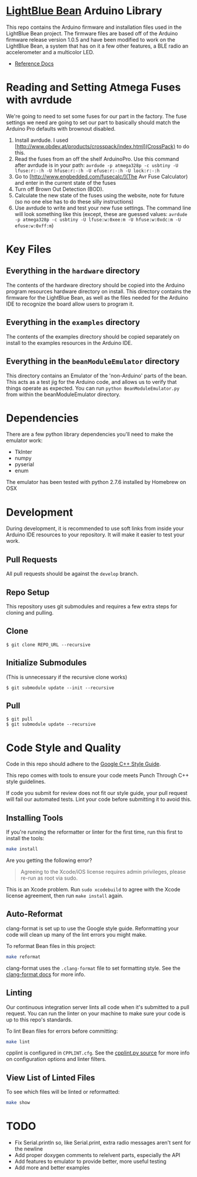 # [LightBlue Bean](https://punchthrough.com/bean) Arduino Library

This repo contains the Arduino firmware and installation files used in the LightBlue Bean project. The firmware files are based off of the Arduino firmware release version 1.0.5 and have been modified to work on the LightBlue Bean, a system that has on it a few other features, a BLE radio an accelerometer and a multicolor LED.

* [Reference Docs](http://punchthrough.github.io/PunchThrough-BEAN-Arduino-Firmware/)

# Reading and Setting Atmega Fuses with avrdude

We're going to need to set some fuses for our part in the factory.  The fuse settings we need are going to set our part to basically should match the Arduino Pro defaults with brownout disabled.

1. Install avrdude.  I used [http://www.obdev.at/products/crosspack/index.html](CrossPack) to do this.
1. Read the fuses from an off the shelf ArduinoPro.  Use this command after avrdude is in your path: `avrdude -p atmega328p -c usbtiny -U lfuse:r:-:h -U hfuse:r:-:h -U efuse:r:-:h -U lock:r:-:h`
1. Go to [http://www.engbedded.com/fusecalc/](The Avr Fuse Calculator) and enter in the current state of the fuses
1. Turn off Brown Out Detection (BOD).
1. Calculate the new state of the fuses using the website, note for future (so no one else has to do these silly instructions)
1. Use avrdude to write and test your new fuse settings.  The command line will look something like this (except, these are guessed values: `avrdude -p atmega328p -c usbtiny -U lfuse:w:0xee:m -U hfuse:w:0xdc:m -U efuse:w:0xff:m`)

# Key Files

## Everything in the `hardware` directory

The contents of the hardware directory should be copied into the Arduino program resources hardware directory on install.  This directory contains the firmware for the LightBlue Bean, as well as the files needed for the Arduino IDE to recognize the board allow users to program it.

## Everything in the `examples` directory

The contents of the examples directory should be copied separately on install to the examples resources in the Arduino IDE.

## Everything in the `beanModuleEmulator` directory

This directory contains an Emulator of the 'non-Arduino' parts of the bean.  This acts as a test jig for the Arduino code, and allows us to verify that things operate as expected.  You can run `python BeanModuleEmulator.py` from within the beanModuleEmulator directory.

# Dependencies

There are a few python library dependencies you'll need to make the emulator work:

* TkInter
* numpy
* pyserial
* enum

The emulator has been tested with python 2.7.6 installed by Homebrew on OSX

# Development

During development, it is recommended to use soft links from inside your Arduino IDE resources to your repository.  It will make it easier to test your work.

## Pull Requests

All pull requests should be against the `develop` branch.

## Repo Setup

This repository uses git submodules and requires a few extra steps for cloning and pulling.

## Clone

```
$ git clone REPO_URL --recursive
```

## Initialize Submodules 

(This is unnecessary if the recursive clone works)

```
$ git submodule update --init --recursive
```

## Pull

```
$ git pull
$ git submodule update --recursive
```

# Code Style and Quality

Code in this repo should adhere to the [Google C++ Style Guide](https://google-styleguide.googlecode.com/svn/trunk/cppguide.html).

This repo comes with tools to ensure your code meets Punch Through C++ style guidelines.

If code you submit for review does not fit our style guide, your pull request will fail our automated tests. Lint your code before submitting it to avoid this.

## Installing Tools

If you're running the reformatter or linter for the first time, run this first to install the tools:

```sh
make install
```

Are you getting the following error?

> Agreeing to the Xcode/iOS license requires admin privileges, please re-run as root via sudo.

This is an Xcode problem. Run `sudo xcodebuild` to agree with the Xcode license agreement, then run `make install` again.

## Auto-Reformat

clang-format is set up to use the Google style guide. Reformatting your code will clean up many of the lint errors you might make.

To reformat Bean files in this project:

```sh
make reformat
```

clang-format uses the `.clang-format` file to set formatting style. See the [clang-format docs](http://clang.llvm.org/docs/ClangFormat.html) for more info.

## Linting

Our continuous integration server lints all code when it's submitted to a pull request. You can run the linter on your machine to make sure your code is up to this repo's standards.

To lint Bean files for errors before committing:

```sh
make lint
```

cpplint is configured in `CPPLINT.cfg`. See the [cpplint.py source](https://google-styleguide.googlecode.com/svn/trunk/cpplint/cpplint.py) for more info on configuration options and linter filters.

## View List of Linted Files

To see which files will be linted or reformatted:

```sh
make show
```

# TODO

* Fix Serial.println so, like Serial.print, extra radio messages aren't sent for the newline
* Add proper doxygen comments to relelvent parts, especially the API
* Add features to emulator to provide better, more useful testing
* Add more and better examples